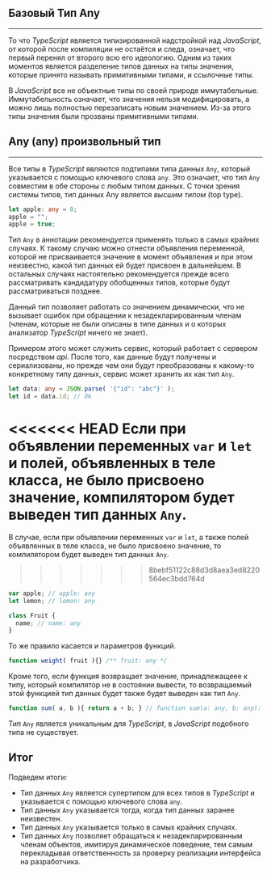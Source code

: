 ## Базовый Тип Any
________________

То что *TypeScript* является типизированной надстройкой над *JavaScript*, от которой после компиляции не остаётся и следа, означает, что первый перенял от второго всю его идеологию. Одним из таких моментов является разделение типов данных на типы значения, которые принято называть примитивными типами, и ссылочные типы.

В *JavaScript* все не объектные типы по своей природе иммутабельные. Иммутабельность означает, что значения нельзя модифицировать, а можно лишь полностью перезаписать новым значением. Из-за этого типы значения были прозваны примитивными типами.


## Any (any) произвольный тип
________________

Все типы в *TypeScript* являются подтипами типа данных `Any`, который указывается с помощью ключевого слова `any`. Это означает, что тип `Any` совместим в обе стороны с любым типом данных. С точки зрения системы типов, тип данных Any является *высшим типом* (top type). 

~~~~~typescript
let apple: any = 0;
apple = "";
apple = true;
~~~~~

Тип `Any` в аннотации рекомендуется применять только в самых крайних случаях. К такому случаю можно отнести объявления переменной, которой не присваивается значение в момент объявления и при этом неизвестно, какой тип данных ей будет присвоен в дальнейшем. В остальных случаях настоятельно рекомендуется прежде всего рассматривать кандидатуру обобщенных типов, которые будут рассматриваться позднее.

Данный тип позволяет работать со значением динамически, что не вызывает ошибок при обращении к незадекларированным членам (членам, которые не были описаны в типе данных и о которых анализатор *TypeScript* ничего не знает).

Примером этого может служить сервис, который работает с сервером посредством *api*. После того, как данные будут получены и сериализованы, но прежде чем они будут преобразованы к какому-то конкретному типу данных, сервис может хранить их как тип `Any`.

~~~~~typescript
let data: any = JSON.parse( '{"id": "abc"}' );
let id = data.id; // Ok
~~~~~

<<<<<<< HEAD
Если при объявлении переменных `var` и `let` и полей, объявленных в теле класса, не было присвоено значение, компилятором будет выведен тип данных `Any`.
=======
В случае, если при объявлении переменных `var` и `let`, а также полей объявленных в теле класса, не было присвоено значение, то компилятором будет выведен тип данных `Any`.
>>>>>>> 8bebf51122c88d3d8aea3ed8220564ec3bdd764d

~~~~~typescript
var apple; // apple: any
let lemon; // lemon: any

class Fruit {
  name; // name: any
}
~~~~~
	
То же правило касается и параметров функций.

~~~~~typescript
function weight( fruit ){} /** fruit: any */
~~~~~

Кроме того, если функция возвращает значение, принадлежащеее к типу, который компилятор не в состоянии вывести, то возвращаемый этой функцией тип данных будет также будет выведен как тип `Any`.

~~~~~typescript
function sum( a, b ){ return a + b; } // function sum(a: any, b: any): any
~~~~~


Тип `Any` является уникальным для *TypeScript*, в *JavaScript* подобного типа не существует.


## Итог


Подведем итоги:


- Тип данных `Any` является супертипом для всех типов в *TypeScript* и указывается с помощью ключевого слова `any`.
- Тип данных `Any` указывается тогда, когда тип данных заранее неизвестен.
- Тип данных `Any` указывается только в самых крайних случаях.
- Тип данных `Any` позволяет обращаться к незадекларированным членам объектов, имитируя динамическое поведение, тем самым перекладывая ответственность за проверку реализации интерфейса на разработчика.
